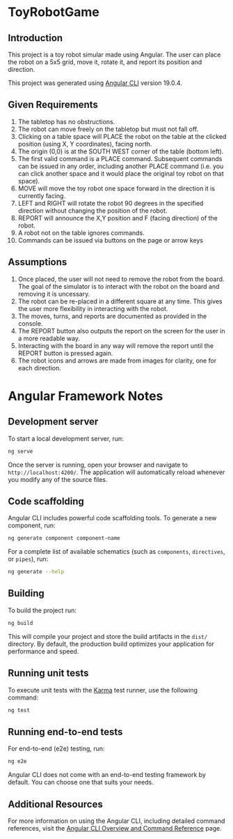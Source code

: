 # ToyRobotGame

## Introduction

This project is a toy robot simular made using Angular. The user can place the robot on a 5x5 grid, move it, rotate it, and report its position and direction. 

This project was generated using [Angular CLI](https://github.com/angular/angular-cli) version 19.0.4.

## Given Requirements

1. The tabletop has no obstructions.
2. The robot can move freely on the tabletop but must not fall off.
3. Clicking on a table space will PLACE the robot on the table at the clicked position (using X, Y coordinates), facing north.
4. The origin (0,0) is at the SOUTH WEST corner of the table (bottom left).
5. The first valid command is a PLACE command. Subsequent commands can be issued in any order, including another PLACE command (i.e. you can click another space and it would place the original toy robot on that space).
6. MOVE will move the toy robot one space forward in the direction it is currently facing.
7. LEFT and RIGHT will rotate the robot 90 degrees in the specified direction without changing the position of the robot.
8. REPORT will announce the X,Y position and F (facing direction) of the robot.
9. A robot not on the table ignores commands.
10. Commands can be issued via buttons on the page or arrow keys 

## Assumptions

1. Once placed, the user will not need to remove the robot from the board. The goal of the simulator is to interact with the robot on the board and removing it is uncessary. 
2. The robot can be re-placed in a different square at any time. This gives the user more flexibility in interacting with the robot. 
3. The moves, turns, and reports are documented as provided in the console.
4. The REPORT button also outputs the report on the screen for the user in a more readable way. 
5. Interacting with the board in any way will remove the report until the REPORT button is pressed again. 
6. The robot icons and arrows are made from images for clarity, one for each direction. 

# Angular Framework Notes

## Development server

To start a local development server, run:

```bash
ng serve
```

Once the server is running, open your browser and navigate to `http://localhost:4200/`. The application will automatically reload whenever you modify any of the source files.

## Code scaffolding

Angular CLI includes powerful code scaffolding tools. To generate a new component, run:

```bash
ng generate component component-name
```

For a complete list of available schematics (such as `components`, `directives`, or `pipes`), run:

```bash
ng generate --help
```

## Building

To build the project run:

```bash
ng build
```

This will compile your project and store the build artifacts in the `dist/` directory. By default, the production build optimizes your application for performance and speed.

## Running unit tests

To execute unit tests with the [Karma](https://karma-runner.github.io) test runner, use the following command:

```bash
ng test
```

## Running end-to-end tests

For end-to-end (e2e) testing, run:

```bash
ng e2e
```

Angular CLI does not come with an end-to-end testing framework by default. You can choose one that suits your needs.

## Additional Resources

For more information on using the Angular CLI, including detailed command references, visit the [Angular CLI Overview and Command Reference](https://angular.dev/tools/cli) page.

